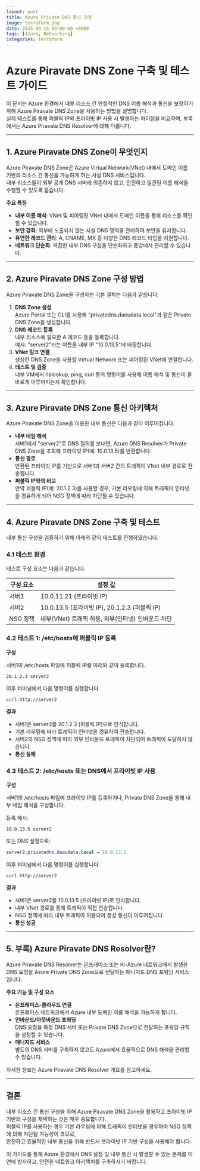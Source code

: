 ```yaml
---
layout: post
title: Azure Private DNS 통신 과정
image: terraform.png
date: 2025-04-15 09:00:00 +0900
tags: [Azure, Networking]
categories: Terraform
---
```

# Azure Piravate DNS Zone 구축 및 테스트 가이드

이 문서는 Azure 환경에서 내부 리소스 간 안정적인 DNS 이름 해석과 통신을 보장하기 위해 Azure Piravate DNS Zone을 사용하는 방법을 설명합니다.  
실제 테스트를 통해 퍼블릭 IP와 프라이빗 IP 사용 시 발생하는 차이점을 비교하며, 부록에서는 Azure Piravate DNS Resolver에 대해 다룹니다.

---

## 1. Azure Piravate DNS Zone이 무엇인지

Azure Piravate DNS Zone은 Azure Virtual Network(VNet) 내에서 도메인 이름 기반의 리소스 간 통신을 가능하게 하는 사설 DNS 서비스입니다.  
내부 리소스들이 외부 공개 DNS 서버에 의존하지 않고, 안전하고 일관된 이름 해석을 수행할 수 있도록 돕습니다.

**주요 특징**

- **내부 이름 해석**: VNet 및 피어링된 VNet 내에서 도메인 이름을 통해 리소스를 확인할 수 있습니다.
- **보안 강화**: 외부에 노출되지 않는 사설 DNS 영역을 관리하여 보안을 유지합니다.
- **유연한 레코드 관리**: A, CNAME, MX 등 다양한 DNS 레코드 타입을 지원합니다.
- **네트워크 단순화**: 복잡한 내부 DNS 구성을 단순화하고 중앙에서 관리할 수 있습니다.

---

## 2. Azure Piravate DNS Zone 구성 방법

Azure Piravate DNS Zone을 구성하는 기본 절차는 다음과 같습니다.

1. **DNS Zone 생성**  
   Azure Portal 또는 CLI를 사용해 "privatedns.daoudata.local"과 같은 Private DNS Zone을 생성합니다.
2. **DNS 레코드 등록**  
   내부 리소스에 필요한 A 레코드 등을 등록합니다.  
   예시: "server2"라는 이름을 내부 IP "10.0.13.5"에 매핑합니다.
3. **VNet 링크 연결**  
   생성한 DNS Zone을 사용할 Virtual Network 또는 피어링된 VNet에 연결합니다.
4. **테스트 및 검증**  
   내부 VM에서 nslookup, ping, curl 등의 명령어를 사용해 이름 해석 및 통신이 올바르게 이루어지는지 확인합니다.

---

## 3. Azure Piravate DNS Zone 통신 아키텍처

Azure Piravate DNS Zone을 이용한 내부 통신은 다음과 같이 이루어집니다.

- **내부 네임 해석**  
  서버1에서 "server2"로 DNS 질의를 보내면, Azure DNS Resolver가 Private DNS Zone을 조회해 프라이빗 IP(예: 10.0.13.5)를 반환합니다.
- **통신 경로**  
  반환된 프라이빗 IP를 기반으로 서버1과 서버2 간의 트래픽이 VNet 내부 경로로 전송됩니다.
- **퍼블릭 IP와의 비교**  
  만약 퍼블릭 IP(예: 20.1.2.3)를 사용할 경우, 기본 라우팅에 의해 트래픽이 인터넷을 경유하게 되어 NSG 정책에 따라 차단될 수 있습니다.

---

## 4. Azure Piravate DNS Zone 구축 및 테스트

내부 통신 구성을 검증하기 위해 아래와 같이 테스트를 진행하였습니다.

### 4.1 테스트 환경

테스트 구성 요소는 다음과 같습니다.

| 구성 요소   | 설정 값                                      |
|-------------|----------------------------------------------|
| 서버1       | 10.0.11.21 (프라이빗 IP)                      |
| 서버2       | 10.0.13.5 (프라이빗 IP), 20.1.2.3 (퍼블릭 IP)   |
| NSG 정책    | 내부(VNet) 트래픽 허용, 외부(인터넷) 인바운드 차단   |

### 4.2 테스트 1: /etc/hosts에 퍼블릭 IP 등록

**구성**

서버1의 /etc/hosts 파일에 퍼블릭 IP를 아래와 같이 등록합니다.

```curl
20.1.2.3 server2
```

이후 터미널에서 다음 명령어를 실행합니다.

```curl
curl http://server2
```

**결과**

- 서버1은 server2를 20.1.2.3 (퍼블릭 IP)으로 인식합니다.
- 기본 라우팅에 따라 트래픽이 인터넷을 경유하여 전송됩니다.
- 서버2의 NSG 정책에 따라 외부 인바운드 트래픽이 차단되어 트래픽이 도달하지 않습니다.
- **통신 실패**

### 4.3 테스트 2: /etc/hosts 또는 DNS에서 프라이빗 IP 사용

**구성**

서버1의 /etc/hosts 파일에 프라이빗 IP를 등록하거나, Private DNS Zone을 통해 내부 네임 해석을 구성합니다.

등록 예시:

```curl
10.0.13.5 server2
```

또는 DNS 설정으로:

```lua
server2.privatedns.daoudata.local → 10.0.13.5
```

이후 터미널에서 다음 명령어를 실행합니다.

```curl
curl http://server2
```

**결과**

- 서버1은 server2를 10.0.13.5 (프라이빗 IP)로 인식합니다.
- 내부 VNet 경로를 통해 트래픽이 직접 전송됩니다.
- NSG 정책에 따라 내부 트래픽이 허용되어 정상 통신이 이루어집니다.
- **통신 성공**

---

## 5. 부록) Azure Piravate DNS Resolver란?

Azure Piravate DNS Resolver는 온프레미스 또는 비-Azure 네트워크에서 발생한 DNS 요청을 Azure Private DNS Zone으로 전달하는 매니지드 DNS 포워딩 서비스입니다.

**주요 기능 및 구성 요소**

- **온프레미스-클라우드 연결**  
  온프레미스 네트워크에서 Azure 내부 도메인 이름 해석을 가능하게 합니다.
- **인바운드/아웃바운드 포워딩**  
  DNS 요청을 특정 DNS 서버 또는 Private DNS Zone으로 전달하는 포워딩 규칙을 설정할 수 있습니다.
- **매니지드 서비스**  
  별도의 DNS 서버를 구축하지 않고도 Azure에서 효율적으로 DNS 해석을 관리할 수 있습니다.

자세한 정보는 Azure Piravate DNS Resolver 개요를 참고하세요.

---

## 결론

내부 리소스 간 통신 구성을 위해 Azure Piravate DNS Zone을 활용하고 프라이빗 IP 기반의 구성을 채택하는 것은 매우 중요합니다.  
퍼블릭 IP를 사용하는 경우 기본 라우팅에 의해 트래픽이 인터넷을 경유하여 NSG 정책에 의해 차단될 가능성이 크므로,  
안전하고 효율적인 내부 통신을 위해 반드시 프라이빗 IP 기반 구성을 사용해야 합니다.

이 가이드를 통해 Azure 환경에서 DNS 설정 및 내부 통신 시 발생할 수 있는 문제를 미연에 방지하고, 안전한 네트워크 아키텍처를 구축하시기 바랍니다.
